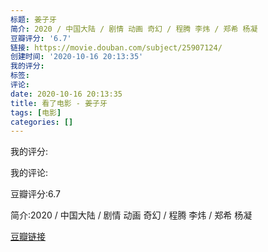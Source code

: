 ```yaml
---
标题: 姜子牙
简介: 2020 / 中国大陆 / 剧情 动画 奇幻 / 程腾 李炜 / 郑希 杨凝
豆瓣评分: '6.7'
链接: https://movie.douban.com/subject/25907124/
创建时间: '2020-10-16 20:13:35'
我的评分:
标签:
评论:
date: 2020-10-16 20:13:35
title: 看了电影 - 姜子牙
tags: [电影]
categories: []
---
```


我的评分:

我的评论:

豆瓣评分:6.7

简介:2020 / 中国大陆 / 剧情 动画 奇幻 / 程腾 李炜 / 郑希 杨凝

[豆瓣链接](https://movie.douban.com/subject/25907124/)

